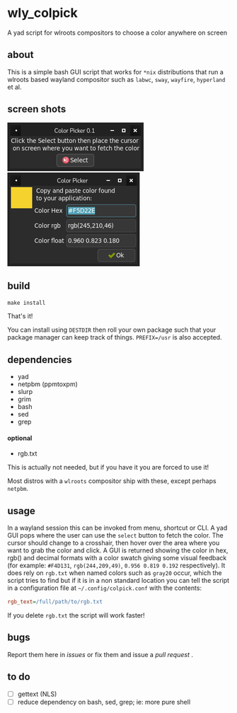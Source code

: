 # wly_colpick
A yad script for wlroots compositors to choose a color anywhere on screen

## about

This is a simple bash GUI script that works for `*nix` distributions
that run a wlroots based wayland compositor such as `labwc`, `sway`,
`wayfire`, `hyperland` et al.

## screen shots

![maingui](assets/main_gui.png)     ![returngui](assets/return_gui.png)

## build

```
make install
```

That's it!

You can install using `DESTDIR` then roll your own package such that your
package manager can keep track of things. `PREFIX=/usr` is also accepted.

## dependencies

 - yad
 - netpbm (ppmtoxpm)
 - slurp
 - grim
 - bash
 - sed
 - grep
 
#### optional

 - rgb.txt
 
This is actually not needed, but if you have it you are forced to use it!
 
Most distros with a `wlroots` compositor ship with these, except perhaps
`netpbm`.

## usage

In a wayland session this can be invoked from menu, shortcut or CLI. A
yad GUI pops where the user can use the `select` button to fetch the
color.
The cursor should change to a crosshair, then hover over the area where
you want to grab the color and click. A GUI is returned showing the
color in hex, rgb() and decimal formats with a color swatch giving some 
visual feedback (for example: `#F4D131`, `rgb(244,209,49)`, `0.956 0.819 0.192` respectively). 
It does rely on `rgb.txt` when named colors such
as `gray20` occur, which the script tries to find but if it is in a non
standard location you can tell the script in a configuration file at
`~/.config/colpick.conf`
with the contents:

```cfg
rgb_text=/full/path/to/rgb.txt
```

If you delete `rgb.txt` the script will work faster!

## bugs

Report them here in _issues_ or fix them and issue a _pull request_ .

## to do

 - [ ] gettext (NLS)
 - [ ] reduce dependency on bash, sed, grep; ie: more pure shell
